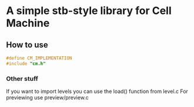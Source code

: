 # A simple stb-style library for Cell Machine

## How to use
```c
#define CM_IMPLEMENTATION
#include "cm.h"
```

### Other stuff
If you want to import levels you can use the load() function from level.c
For previewing use preview/preview.c